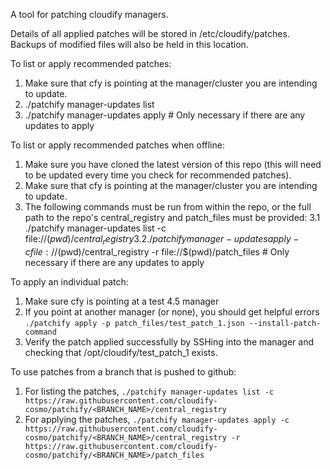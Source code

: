 A tool for patching cloudify managers.

Details of all applied patches will be stored in /etc/cloudify/patches.
Backups of modified files will also be held in this location.

To list or apply recommended patches:
1. Make sure that cfy is pointing at the manager/cluster you are intending to update.
2. ./patchify manager-updates list
3. ./patchify manager-updates apply  # Only necessary if there are any updates to apply

To list or apply recommended patches when offline:
1. Make sure you have cloned the latest version of this repo (this will need to be updated every time you check for recommended patches).
2. Make sure that cfy is pointing at the manager/cluster you are intending to update.
3. The following commands must be run from within the repo, or the full path to the repo's central_registry and patch_files must be provided:
  3.1 ./patchify manager-updates list -c file://$(pwd)/central_registry
  3.2 ./patchify manager-updates apply -c file://$(pwd)/central_registry -r file://$(pwd)/patch_files  # Only necessary if there are any updates to apply

To apply an individual patch:
1. Make sure cfy is pointing at a test 4.5 manager
2. If you point at another manager (or none), you should get helpful errors<br />
`./patchify apply -p patch_files/test_patch_1.json --install-patch-command`
3. Verify the patch applied successfully by SSHing into the manager and checking that /opt/cloudify/test_patch_1 exists.

To use patches from a branch that is pushed to github:
1. For listing the patches, `./patchify manager-updates list -c https://raw.githubusercontent.com/cloudify-cosmo/patchify/<BRANCH_NAME>/central_registry`
2. For applying the patches, `./patchify manager-updates apply -c https://raw.githubusercontent.com/cloudify-cosmo/patchify/<BRANCH_NAME>/central_registry -r https://raw.githubusercontent.com/cloudify-cosmo/patchify/<BRANCH_NAME>/patch_files`
